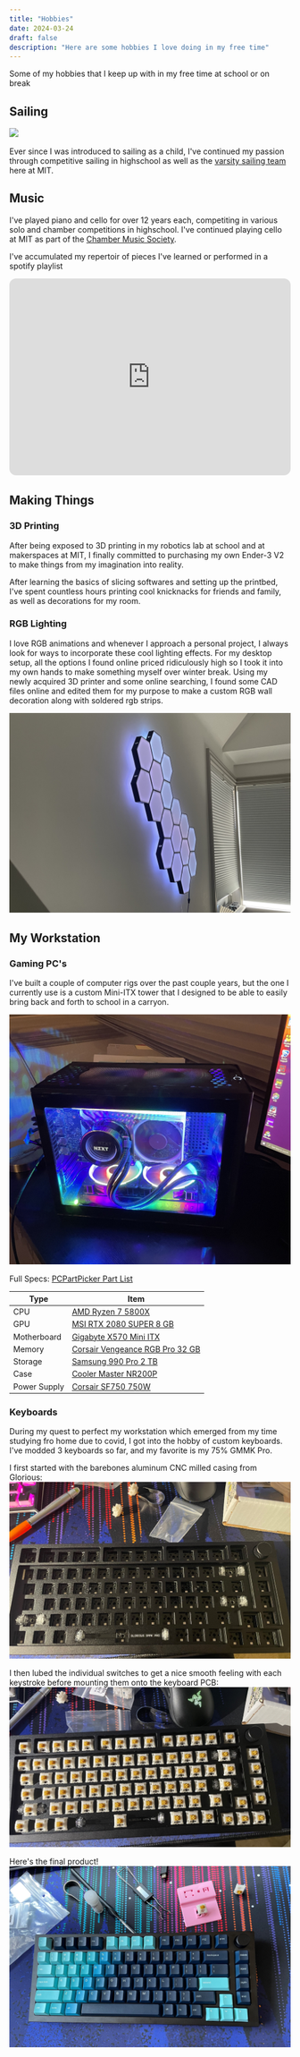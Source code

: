 ```yaml
---
title: "Hobbies"
date: 2024-03-24
draft: false
description: "Here are some hobbies I love doing in my free time"
---
```


Some of my hobbies that I keep up with in my free time at school or on break

## Sailing
<img class="thumbnailshadow" src="images/sailingteam.JPG"/>

Ever since I was introduced to sailing as a child, I've continued my passion through competitive sailing in highschool as well as the [varsity sailing team](https://mitathletics.com/sports/sailing/roster/garrett-blosen/10519) here at MIT.

## Music

I've played piano and cello for over 12 years each, competiting in various solo and chamber competitions in highschool. I've continued playing cello at MIT as part of the [Chamber Music Society](https://mta.mit.edu/music/performance/mit-chamber-music-society).

I've accumulated my repertoir of pieces I've learned or performed in a spotify playlist 

<iframe style="border-radius:12px" src="https://open.spotify.com/embed/playlist/7hnC936bTkTdKSTFwvdgjT?utm_source=generator&theme=0" width="100%" height="352" frameBorder="0" allowfullscreen="" allow="autoplay; clipboard-write; encrypted-media; fullscreen; picture-in-picture" loading="lazy"></iframe>

## Making Things

### 3D Printing

After being exposed to 3D printing in my robotics lab at school and at makerspaces at MIT, I finally committed to purchasing my own Ender-3 V2 to make things from my imagination into reality.

After learning the basics of slicing softwares and setting up the printbed, I've spent countless hours printing cool knicknacks for friends and family, as well as decorations for my room.

### RGB Lighting

I love RGB animations and whenever I approach a personal project, I always look for ways to incorporate these cool lighting effects. For my desktop setup, all the options I found online priced ridiculously high so I took it into my own hands to make something myself over winter break.
Using my newly acquired 3D printer and some online searching, I found some CAD files online and edited them for my purpose to make a custom RGB wall decoration along with soldered rgb strips.

![led_image](images/LED.JPG)

## My Workstation

### Gaming PC's

I've built a couple of computer rigs over the past couple years, but the one I currently use is a custom Mini-ITX tower that I designed to be able to easily bring back and forth to school in a carryon.

![led_image](images/PC.JPG)

Full Specs:
<a href="https://pcpartpicker.com/list/prjxmD">PCPartPicker Part List</a>
<table class="pcpp-part-list">
  <thead>
    <tr>
      <th>Type</th>
      <th>Item</th>
    </tr>
  </thead>
  <tbody>
    <tr>
      <td class="pcpp-part-list-type">CPU</td>
      <td class="pcpp-part-list-item"><a href="https://pcpartpicker.com/product/qtvqqs/amd-ryzen-7-5800x-38-ghz-8-core-processor-100-100000063wof">AMD Ryzen 7 5800X</a></td>
    </tr>
    <tr>
      <td class="pcpp-part-list-type">GPU</td>
      <td class="pcpp-part-list-item"><a href="https://pcpartpicker.com/product/dqkgXL/msi-geforce-rtx-2080-super-8-gb-gaming-x-trio-video-card-rtx-2080-super-gaming-x-trio">MSI RTX 2080 SUPER 8 GB</a></td>
    </tr>
    <tr>
      <td class="pcpp-part-list-type">Motherboard</td>
      <td class="pcpp-part-list-item"><a href="https://pcpartpicker.com/product/NQ7p99/gigabyte-x570-i-aorus-pro-wifi-mini-itx-am4-motherboard-x570-i-aorus-pro-wifi">Gigabyte X570 Mini ITX</a></td>
    </tr>
    <tr>
      <td class="pcpp-part-list-type">Memory</td>
      <td class="pcpp-part-list-item"><a href="https://pcpartpicker.com/product/khmFf7/corsair-vengeance-rgb-pro-32-gb-2-x-16-gb-ddr4-3600-memory-cmw32gx4m2z3600c18">Corsair Vengeance RGB Pro 32 GB</a></td>
    </tr>
    <tr>
      <td class="pcpp-part-list-type">Storage</td>
      <td class="pcpp-part-list-item"><a href="https://pcpartpicker.com/product/34ytt6/samsung-990-pro-2-tb-m2-2280-pcie-40-x4-nvme-solid-state-drive-mz-v9p2t0bw">Samsung 990 Pro 2 TB</a></td>
    </tr>
    <tr>
      <td class="pcpp-part-list-type">Case</td>
      <td class="pcpp-part-list-item"><a href="https://pcpartpicker.com/product/29drxr/cooler-master-masterbox-nr200p-mini-itx-desktop-case-mcb-nr200p-kgnn-s00">Cooler Master NR200P</a></td>
    </tr>
    <tr>
      <td class="pcpp-part-list-type">Power Supply</td>
      <td class="pcpp-part-list-item"><a href="https://pcpartpicker.com/product/nJrmP6/corsair-750-w-80-platinum-certified-fully-modular-sfx-power-supply-cp-9020186-na">Corsair SF750 750W </a></td>
    </tr>
  </tbody>
</table>

### Keyboards

During my quest to perfect my workstation which emerged from my time studying fro home due to covid, I got into the hobby of custom keyboards. I've modded 3 keyboards so far, and my favorite is my 75% GMMK Pro.

I first started with the barebones aluminum CNC milled casing from Glorious:
![led_image](images/keeb0.JPG)

I then lubed the individual switches to get a nice smooth feeling with each keystroke before mounting them onto the keyboard PCB:
![led_image](images/keeb1.JPG)


Here's the final product!
![led_image](images/keeb2.JPG)
